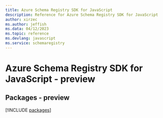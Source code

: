 ```yaml
---
title: Azure Schema Registry SDK for JavaScript
description: Reference for Azure Schema Registry SDK for JavaScript
author: xirzec
ms.author: jeffish
ms.data: 04/12/2023
ms.topic: reference
ms.devlang: javascript
ms.service: schemaregistry
---
```

# Azure Schema Registry SDK for JavaScript - preview
## Packages - preview
[!INCLUDE [packages](schema-registry-index.md)]